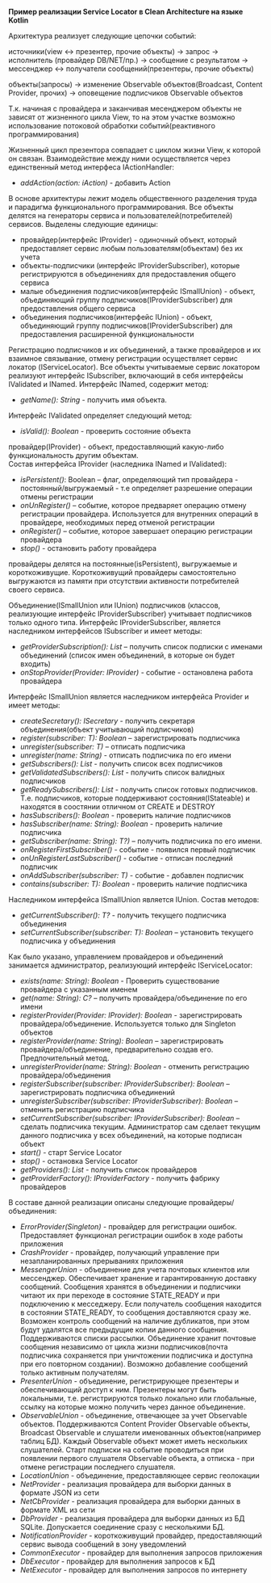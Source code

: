 **Пример реализации Service Locator в Clean Architecture на языке Kotlin**

Архитектура реализует следующие цепочки событий:

источники(view <-> презентер, прочие объекты) -> запрос -> исполнитель (провайдер DB/NET/пр.) -> сообщение с результатом -> мессенджер <-> получатели сообщений(презентеры, прочие объекты)

объекты(запросы) -> изменение Observable объектов(Broadcast, Content Provider, прочих) -> оповещение подписчиков Observable объектов
 
Т.к. начиная с провайдера и заканчивая месенджером объекты не зависят от жизненного цикла View, то на этом участке возможно
использование потоковой обработки событий(реактивного программирования)

Жизненный цикл презентора совпадает с циклом жизни View, к которой он связан. Взаимодействие 
между ними осуществляется через единственный метод интерфеса IActionHandler:

- *addAction(action: iAction)* - добавить Action 

В основе архитектуры лежит модель общественного разделения труда и парадигма функционального программирования. Все объекты делятся на генераторы сервиса и пользователей(потребителей) сервисов. Выделены следующие единицы:
- провайдер(интерфейс IProvider) - одиночный объект, который предоставляет сервис любым пользователям(объектам) без их учета
- объекты-подписчики (интерфейс IProviderSubscriber), которые регистрируются в объединениях для предоставления общего сервиса
- малые объединения подписчиков(интерфейс ISmallUnion) - объект, объединяющий группу подписчиков(IProviderSubscriber) для предоставления общего сервиса
- объединения подписчиков(интерфейс IUnion) - объект, объединяющий группу подписчиков(IProviderSubscriber) для предоставления расширенной функциональности

Регистрацию подписчиков и их объединений, а также провайдеров и их взаимное связывание, отмену регистрации осуществляет сервис локатор (IServiceLocator).
Все объекты учитываемые сервис локатором реализуют интерфейс ISubscriber, включающий в себя интерфейсы IValidated и INamed. Интерфейс INamed, содержит метод:

- *getName(): String* - получить имя объекта.

Интерфейс IValidated определяет следующий метод:

- *isValid(): Boolean* - проверить состояние объекта

провайдер(IProvider) - объект, предоставляющий какую-либо функциональность другим объектам.  
Состав интерфейса IProvider (наследника INamed и IValidated):
- *isPersistent()*: Boolean – флаг, определяющий тип провайдера - постоянный/выгружаемый - т.е определяет разрешение операции отмены регистрации
- *onUnRegister()* – событие, которое предваряет операцию отмену регистрации 
	провайдера. Используется для внутренних операций в провайдере, необходимых перед отменой 
	регистрации
- *onRegister()* – событие, которое завершает операцию регистрации провайдера
- *stop()* - остановить работу провайдера

провайдеры делятся на постоянные(isPersistent), выгружаемые и короткоживущие. Короткоживущий провайдеры
самостоятельно выгружаются из памяти при отсутствии активности потребителей своего сервиса.

Объединение(ISmallUnion или IUnion) подписчиков (классов, реализующие интерфейс IProviderSubscriber) учитывает подписчиков только одного типа. Интерфейс IProviderSubscriber, является наследником интерфейсов ISubscriber и имеет методы:
- *getProviderSubscription(): List<String>* – получить список подписки с именами объединений (список имен объединений, в которые он будет входить)
- *onStopProvider(Provider: IProvider)* - событие - остановлена работа провайдера

Интерфейс ISmallUnion является наследником интерфейса Provider и имеет методы:
- *createSecretary(): ISecretary<T>* - получить секретаря объединения(объект учитывающий подписчиков)
- *register(subscriber: T): Boolean* – зарегистрировать подписчика
- *unregister(subscriber: T)* – отписать подписчика
- *unregister(name: String)* - отписать подписчика по его имени
- *getSubscribers(): List<T>* - получить список всех подписчиков
- *getValidatedSubscribers(): List<T>* - получить список валидных подписчиков
- *getReadySubscribers(): List<T>* - получить список готовых подписчиков. Т.е. подписчиков, которые поддерживают состояния(IStateable) и находятся в соостянии отличном от CREATE и DESTROY
- *hasSubscribers(): Boolean* - проверить наличие подписчиков
- *hasSubscriber(name: String): Boolean* - проверить наличие подписчика
- *getSubscriber(name: String): T?)* – получить подписчика по его имени.
- *onRegisterFirstSubscriber()* - событие - появился первый подписчик
- *onUnRegisterLastSubscriber()* - событие - отписан последний подписчик
- *onAddSubscriber(subscriber: T)* - событие - добавлен подписчик
- *contains(subscriber: T): Boolean* - проверить наличие подписчика

Наследником интерфейса ISmallUnion является IUnion. Состав методов:
- *getCurrentSubscriber(): T?* - получить текущего подписчика объединения 
- *setCurrentSubscriber(subscriber: T): Boolean* – установить текущего подписчика у объединения

Как было указано, управлением провайдеров и объединений занимается администратор, 
реализующий интерфейс IServiceLocator:
- *exists(name: String): Boolean* - Проверить существование провайдера с указанным именем
- *<C : IProvider> get(name: String): C?* – получить провайдера/объединение по его имени
- *registerProvider(Provider: IProvider): Boolean* - зарегистрировать провайдера/объединение. Используется только 
	для Singleton объектов
- *registerProvider(name: String): Boolean* – зарегистрировать провайдера/объединение, предварительно создав 
	его. Предпочительный метод.
- *unregisterProvider(name: String): Boolean* - отменить регистрацию провайдера/объединения
- *registerSubscriber(subscriber: IProviderSubscriber): Boolean* – зарегистрировать подписчика объединений
- *unregisterSubscriber(subscriber: IProviderSubscriber): Boolean* – отменить регистрацию подписчика
- *setCurrentSubscriber(subscriber: IProviderSubscriber): Boolean* – сделать подписчика текущим. Администратор сам 
	сделает текущим данного подписчика у всех объединений, на которые подписан объект
- *start()* - старт Service Locator
- *stop()* - остановка Service Locator
- *getProviders(): List<IProvider>* - получить список провайдеров
- *getProviderFactory(): IProviderFactory* - получить фабрику провайдеров

В составе данной реализации описаны следующие провайдеры/объединения:
- *ErrorProvider(Singleton)* - провайдер для регистрации ошибок. Предоставляет функционал регистрации ошибок в ходе работы приложения
- *CrashProvider* - провайдер, получающий управление при незапланированных прерываниях приложения
- *MessengerUnion* - объединение для учета почтовых клиентов или мессенджер. Обеспечивает хранение и гарантированную доставку сообщений. Сообщения хранятся в объединении и подписчики читают их при переходе в состояние STATE_READY и при подключению к месседжеру. Если получатель сообщения находится в состоянии STATE_READY, то сообщения доставляются сразу же. Возможен контроль сообщений на наличие дубликатов, при этом будут удалятся все предыдущие копии данного сообщения. Поддерживаются списки рассылки. Объединение хранит почтовые сообщения независимо от цикла жизни подписчиков(почта подписчика сохраняется при уничтожении подписчика и доступна при его повторном создании). Возможно добавление сообщений только активным получателям.
- *PresenterUnion* - объединение, регистрирующее презентеры и обеспечивающий доступ к ним. Презентеры могут быть локальными,   т.е. регистрируются только локально или глобальные, ссылку на которые можно получить через данное объединение. 
- *ObservableUnion* - объединение, отвечающее за учет Observable объектов. Поддерживаются Content Provider Observable объекты, Broadcast Observable и слушатели именованных объектов(например таблиц БД). Каждый Observable объект может иметь нескольких слушателей. Старт подписки на событие проводиться при появлении первого слушателя Observable объекта, а отписка - при отмене регистрации последнего слушателя. 
- *LocationUnion* - объединение, предоставляющее сервис геолокации
- *NetProvider* - реализация провайдера для выборки данных в формате JSON из сети
- *NetCbProvider* - реализация провайдера для выборки данных в формате XML из сети
- *DbProvider* - реализация провайдера для выборки данных из БД SQLite. Допускается соединение сразу с несколькими БД.
- *NotificationProvider* - короткоживущий провайдер, предоставляющий сервис вывода сообщений в зону уведомлений
- *CommonExecutor* - провайдер для выполнения запросов приложения
- *DbExecutor* - провайдер для выполнения запросов к БД
- *NetExecutor* - провайдер для выполнения запросов по интернету

